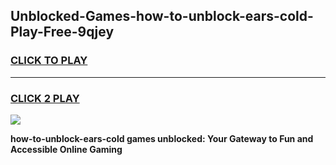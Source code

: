 
## Unblocked-Games-how-to-unblock-ears-cold-Play-Free-9qjey
<h3>
<a href="https://premium76.site?title=how-to-unblock-ears-cold&ref=21A">CLICK TO PLAY</a></h3>
<hr>

<h3>
<a href="https://premium76.site?title=how-to-unblock-ears-cold&ref=21A">CLICK 2 PLAY</a>
  
</h3>

<a href="https://premium76.site?title=how-to-unblock-ears-cold&ref=21A"><img src="https://clearcache.store/games.png"></a>


**how-to-unblock-ears-cold games unblocked: Your Gateway to Fun and Accessible Online Gaming**
